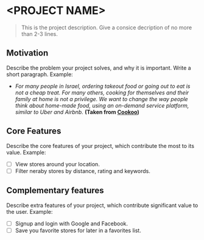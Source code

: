 # \<PROJECT NAME>

> This is the project description. Give a consice decription of no more than 2-3 lines.

## Motivation

Describe the problem your project solves, and why it is important. Write a short paragraph. Example:
* *For many people in Israel, ordering takeout food or going out to eat is not a cheap treat. For many others, cooking for themselves and their family at home is not a privilege. We want to change the way people think about home-made food, using an on-demand service platform, similar to Uber and Airbnb.* **(Taken from [Cookoo](https://github.com/Technion236503/2019b-Cookoo))**

## Core Features

Describe the core features of your project, which contribute the most to its value. Example:

* [ ] View stores around your location.
* [ ] Filter neraby stores by distance, rating and keywords.

## Complementary features

Describe extra features of your project, which contribute significant value to the user. Example:

* [ ] Signup and login with Google and Facebook.
* [ ] Save you favorite stores for later in a favorites list.
